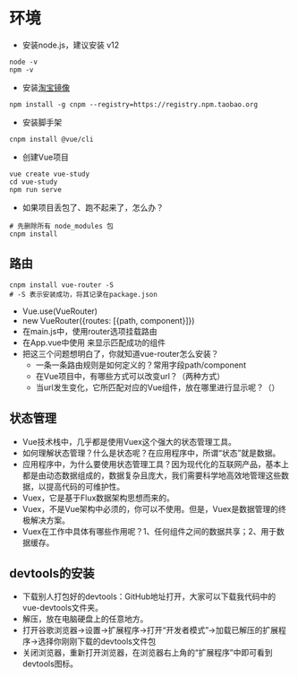 # 环境

* 安装node.js，建议安装 v12
```
node -v
npm -v
```
* 安装[淘宝镜像](https://cnpmjs.org/)
```
npm install -g cnpm --registry=https://registry.npm.taobao.org
```
* 安装脚手架
```
cnpm install @vue/cli
```
* 创建Vue项目
```
vue create vue-study
cd vue-study
npm run serve
```
* 如果项目丢包了、跑不起来了，怎么办？
```
# 先删除所有 node_modules 包
cnpm install
```

## 路由

```
cnpm install vue-router -S
# -S 表示安装成功，将其记录在package.json
```
* Vue.use(VueRouter)
* new VueRouter({routes: [{path, component}]})
* 在main.js中，使用router选项挂载路由
* 在App.vue中使用 <router-view>来显示匹配成功的组件
* 把这三个问题想明白了，你就知道vue-router怎么安装？
  * 一条一条路由规则是如何定义的？常用字段path/component
  * 在Vue项目中，有哪些方式可以改变url？（两种方式）
  * 当url发生变化，它所匹配对应的Vue组件，放在哪里进行显示呢？（<router-view>）

## 状态管理

* Vue技术栈中，几乎都是使用Vuex这个强大的状态管理工具。
* 如何理解状态管理？什么是状态呢？在应用程序中，所谓“状态”就是数据。
* 应用程序中，为什么要使用状态管理工具？因为现代化的互联网产品，基本上都是由动态数据组成的，数据复杂且庞大，我们需要科学地高效地管理这些数据，以提高代码的可维护性。
* Vuex，它是基于Flux数据架构思想而来的。
* Vuex，不是Vue架构中必须的，你可以不使用。但是，Vuex是数据管理的终极解决方案。
* Vuex在工作中具体有哪些作用呢？1、任何组件之间的数据共享；2、用于数据缓存。


## devtools的安装

* 下载别人打包好的devtools：GitHub地址打开，大家可以下载我代码中的vue-devtools文件夹。
* 解压，放在电脑硬盘上的任意地方。
* 打开谷歌浏览器->设置->扩展程序->打开“开发者模式”->加载已解压的扩展程序->选择你刚刚下载的devtools文件包
* 关闭浏览器，重新打开浏览器，在浏览器右上角的“扩展程序”中即可看到devtools图标。
